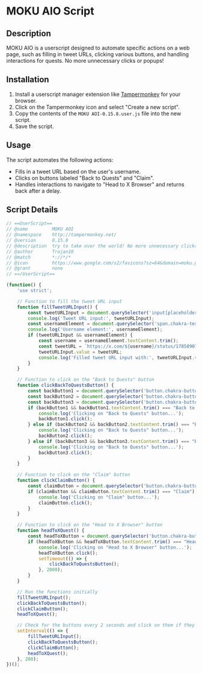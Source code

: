 # MOKU AIO Script

## Description

MOKU AIO is a userscript designed to automate specific actions on a web page, such as filling in tweet URLs, clicking various buttons, and handling interactions for quests. No more unnecessary clicks or popups!

## Installation

1. Install a userscript manager extension like [Tampermonkey](https://www.tampermonkey.net/) for your browser.
2. Click on the Tampermonkey icon and select "Create a new script".
3. Copy the contents of the `MOKU AOI-0.15.8.user.js` file into the new script.
4. Save the script.

## Usage

The script automates the following actions:

- Fills in a tweet URL based on the user's username.
- Clicks on buttons labeled "Back to Quests" and "Claim".
- Handles interactions to navigate to "Head to X Browser" and returns back after a delay.

## Script Details

```javascript
// ==UserScript==
// @name         MOKU AOI
// @namespace    http://tampermonkey.net/
// @version      0.15.8
// @description  try to take over the world! No more unnecessary clicks or popups!
// @author       Trojan10
// @match        *://*/*
// @icon         https://www.google.com/s2/favicons?sz=64&domain=moku.gg
// @grant        none
// ==/UserScript==

(function() {
    'use strict';

    // Function to fill the tweet URL input
    function fillTweetURLInput() {
        const tweetURLInput = document.querySelector('input[placeholder="Enter your tweet URL here"]');
        console.log('Tweet URL input:', tweetURLInput);
        const usernameElement = document.querySelector('span.chakra-text.css-sb2h4l');
        console.log('Username element:', usernameElement);
        if (tweetURLInput && usernameElement) {
            const username = usernameElement.textContent.trim();
            const tweetURL = `https://x.com/${username}/status/1785890701680799810`;
            tweetURLInput.value = tweetURL;
            console.log('Filled tweet URL input with:', tweetURLInput.value);
        }
    }

    // Function to click on the "Back to Quests" button
    function clickBackToQuestsButton() {
        const backButton1 = document.querySelector('button.chakra-button.css-lb13n9');
        const backButton2 = document.querySelector('button.chakra-button.css-y9uut2');
        const backButton3 = document.querySelector('button.chakra-button.css-1fz9kzx');
        if (backButton1 && backButton1.textContent.trim() === "Back to Quests") {
            console.log('Clicking on "Back to Quests" button...');
            backButton1.click();
        } else if (backButton2 && backButton2.textContent.trim() === "Back to Quests") {
            console.log('Clicking on "Back to Quests" button...');
            backButton2.click();
        } else if (backButton3 && backButton3.textContent.trim() === "Back to Quests") {
            console.log('Clicking on "Back to Quests" button...');
            backButton3.click();
        }
    }

    // Function to click on the "Claim" button
    function clickClaimButton() {
        const claimButton = document.querySelector('button.chakra-button.css-1cu4onf');
        if (claimButton && claimButton.textContent.trim() === "Claim") {
            console.log('Clicking on "Claim" button...');
            claimButton.click();
        }
    }

    // Function to click on the "Head to X Browser" button
    function headToXQuest() {
        const headToXButton = document.querySelector('button.chakra-button.css-t8acr6');
        if (headToXButton && headToXButton.textContent.trim() === "Head to X Browser") {
            console.log('Clicking on "Head to X Browser" button...');
            headToXButton.click();
            setTimeout(() => {
                clickBackToQuestsButton();
            }, 2000);
        }
    }

    // Run the functions initially
    fillTweetURLInput();
    clickBackToQuestsButton();
    clickClaimButton();
    headToXQuest();

    // Check for the buttons every 2 seconds and click on them if they appear
    setInterval(() => {
        fillTweetURLInput();
        clickBackToQuestsButton();
        clickClaimButton();
        headToXQuest();
    }, 200);
})();
